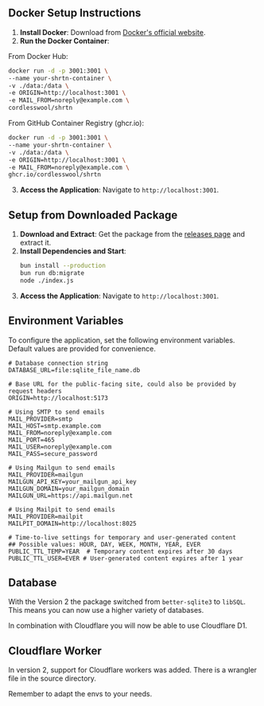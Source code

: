 ## Docker Setup Instructions

1. **Install Docker**: Download from [Docker's official website](https://www.docker.com/products/docker-desktop).
2. **Run the Docker Container**:

From Docker Hub:

```bash
docker run -d -p 3001:3001 \
--name your-shrtn-container \
-v ./data:/data \
-e ORIGIN=http://localhost:3001 \
-e MAIL_FROM=noreply@example.com \
cordlesswool/shrtn
```

From GitHub Container Registry (ghcr.io):

```bash
docker run -d -p 3001:3001 \
--name your-shrtn-container \
-v ./data:/data \
-e ORIGIN=http://localhost:3001 \
-e MAIL_FROM=noreply@example.com \
ghcr.io/cordlesswool/shrtn
```

3. **Access the Application**: Navigate to `http://localhost:3001`.

## Setup from Downloaded Package

1. **Download and Extract**: Get the package from the [releases page](https://github.com/CordlessWool/shrtn/releases) and extract it.
2. **Install Dependencies and Start**:
   ```bash
   bun install --production
   bun run db:migrate
   node ./index.js
   ```
3. **Access the Application**: Navigate to `http://localhost:3001`.

## Environment Variables

To configure the application, set the following environment variables. Default values are provided for convenience.

```
# Database connection string
DATABASE_URL=file:sqlite_file_name.db

# Base URL for the public-facing site, could also be provided by request headers
ORIGIN=http://localhost:5173

# Using SMTP to send emails
MAIL_PROVIDER=smtp
MAIL_HOST=smtp.example.com
MAIL_FROM=noreply@example.com
MAIL_PORT=465
MAIL_USER=noreply@example.com
MAIL_PASS=secure_password

# Using Mailgun to send emails
MAIL_PROVIDER=mailgun
MAILGUN_API_KEY=your_mailgun_api_key
MAILGUN_DOMAIN=your_mailgun_domain
MAILGUN_URL=https://api.mailgun.net

# Using Mailpit to send emails
MAIL_PROVIDER=mailpit
MAILPIT_DOMAIN=http://localhost:8025

# Time-to-live settings for temporary and user-generated content
## Possible values: HOUR, DAY, WEEK, MONTH, YEAR, EVER
PUBLIC_TTL_TEMP=YEAR  # Temporary content expires after 30 days
PUBLIC_TTL_USER=EVER # User-generated content expires after 1 year
```

## Database

With the Version 2 the package switched from `better-sqlite3` to `libSQL`. This means you can now use a higher variety of databases.

In combination with Cloudflare you will now be able to use Cloudflare D1.

## Cloudflare Worker

In version 2, support for Cloudflare workers was added. There is a wrangler file in the source directory.

Remember to adapt the envs to your needs.
